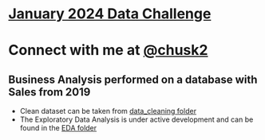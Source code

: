 # [January 2024 Data Challenge](https://twitter.com/DataChallengeSp)
# Connect with me at [@chusk2](https://twitter.com/chusk2)
## Business Analysis performed on a database with Sales from 2019

- Clean dataset can be taken from [data_cleaning folder](https://github.com/chusk2/january2024_data_challenge/blob/principal/data_cleaning/clean_dataset.csv)  
- The Exploratory Data Analysis is under active development and can be found in the [EDA folder](https://github.com/chusk2/january2024_data_challenge/blob/principal/EDA/)
